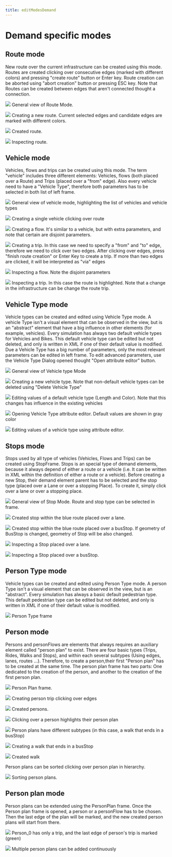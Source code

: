 ```yaml
---
title: editModesDemand
---
```


# Demand specific modes

## Route mode

New route over the current infrastructure can be created using this mode. Routes are created clicking over consecutive edges (marked with different colors) and pressing "create route" button or Enter key. Route creation can be aborted using "abort creation" button or pressing ESC key. Note that Routes can be created between edges that aren't connected thought a connection.

![](../images/neteditRouteMode1.png)
General view of Route Mode.

![](../images/neteditRouteMode2.png)
Creating a new route. Current selected edges and candidate edges are marked with different colors.

![](../images/neteditRouteMode3.png)
Created route.

![](../images/neteditRouteMode4.png)
Inspecting route.

## Vehicle mode

Vehicles, flows and trips can be created using this mode. The term "vehicle" includes three different elements: Vehicles, flows (both placed over a Route) and Trips (placed over a "from" edge). Also every vehicle need to have a "Vehicle Type", therefore both parameters has to be selected in both list of left frame.

![](../images/neteditVehicleMode1.png)
General view of vehicle mode, highlighting the list of vehicles and vehicle types

![](../images/neteditVehicleMode2.png)
Creating a single vehicle clicking over route

![](../images/neteditVehicleMode3.png)
Creating a flow. It's similar to a vehicle, but with extra parameters, and note that certain are disjoint parameters.

![](../images/neteditVehicleMode4.png)
Creating a trip. In this case we need to specify a "from" and "to" edge, therefore we need to click over two edges. After clicking over edges, press "finish route creation" or Enter Key to create a trip. If more than two edges are clicked, it will be interpreted as "via" edges

![](../images/neteditVehicleMode5.png)
Inspecting a flow. Note the disjoint parameters

![](../images/neteditVehicleMode6.png)
Inspecting a trip. In this case the route is highlighted. Note that a change in the infrastructure can be change the route trip.

## Vehicle Type mode

Vehicle types can be created and edited using Vehicle Type mode. A vehicle Type isn't a visual element that can be observed in the view, but is an "abstract" element that have a big influence in other elements (for example, vehicles). Every simulation has always two default vehicle types for Vehicles and Bikes. This default vehicle type can be edited but not deleted, and only is written in XML if one of their default value is modified. Due a Vehicle Type has a big number of parameters, only the most relevant parameters can be edited in left frame. To edit advanced parameters, use the Vehicle Type Dialog opened thought "Open attribute editor" button.

![](../images/neteditVehicleTypeMode1.png)
General view of Vehicle type Mode

![](../images/neteditVehicleTypeMode2.png)
Creating a new vehicle type. Note that non-default vehicle types can be deleted using "Delete Vehicle Type"

![](../images/neteditVehicleTypeMode3.png)
Editing values of a default vehicle type (Length and Color). Note that this changes has influence in the existing vehicles

![](../images/neteditVehicleTypeMode4.png)
Opening Vehicle Type attribute editor. Default values are shown in gray color

![](../images/neteditVehicleTypeMode5.png)
Editing values of a vehicle type using attribute editor.

## Stops mode

Stops used by all type of vehicles (Vehicles, Flows and Trips) can be created using StopFrame. Stops is an special type of demand elements, because it always depend of either a route or a vehicle (i.e. It can be written in XML within the definition of either a route or a vehicle). Before creating a new Stop, their demand element parent has to be selected and the stop type (placed over a Lane or over a stopping Place). To create it, simply click over a lane or over a stopping place.

![](../images/neteditStopMode1.png)
General view of Stop Mode. Route and stop type can be selected in frame.

![](../images/neteditStopMode2.png)
Created stop within the blue route placed over a lane.

![](../images/neteditStopMode3.png)
Created stop within the blue route placed over a busStop. If geometry of BusStop is changed, geometry of Stop will be also changed.

![](../images/neteditStopMode4.png)
Inspecting a Stop placed over a lane.

![](../images/neteditStopMode5.png)
Inspecting a Stop placed over a busStop.

## Person Type mode

Vehicle types can be created and edited using Person Type mode. A person Type isn't a visual element that can be observed in the view, but is an "abstract". Every simulation has always a basic default pedestrian type. This default pedestrian type can be edited but not deleted, and only is written in XML if one of their default value is modified.

![](../images/ChangePersonPlans.png)
Person Type frame


## Person mode

Persons and personFlows are elements that always requires an auxiliary element called "person plan" to exist. There are four basic types (Trips, Rides, Walks and Stops), and within each several subtypes (Using edges, lanes, routes ...). Therefore, to create a person,their first "Person plan" has to be created at the same time. The person plan frame has two parts: One dedicated to the creation of the person, and another to the creation of the first person plan.

![](../images/PersonFrame1.png)
Person Plan frame.

![](../images/PersonFrame2.png)
Creating person trip clicking over edges

![](../images/PersonFrame3.png)
Created persons.

![](../images/PersonFrame4.png)
Clicking over a person highlights their person plan

![](../images/PersonFrame5.png)
Person plans have different subtypes (in this case, a walk that ends in a busStop)

![](../images/PersonFrame6.png)
Creating a walk that ends in a busStop

![](../images/PersonFrame7.png)
Created walk

Person plans can be sorted clicking over person plan in hierarchy.


![](../images/ChangePersonPlans.png)
Sorting person plans.


## Person plan mode

Person plans can be extended using the PersonPlan frame. Once the Person plan frame is opened, a person or a personFlow has to be chosen. Then the last edge of the plan will be marked, and the new created person plans will start from there.

![](../images/PersonPlanCreator1.png)
Person_0 has only a trip, and the last edge of person's trip is marked (green)

![](../images/PersonPlanCreator2.png)
Multiple person plans can be added continuously
